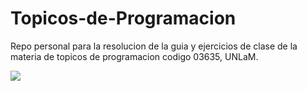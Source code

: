 # Topicos-de-Programacion

Repo personal para la resolucion de la guia y ejercicios de clase de la materia de topicos de programacion codigo 03635, UNLaM.



![](https://i.redd.it/zzaceklu8f291.gif)
